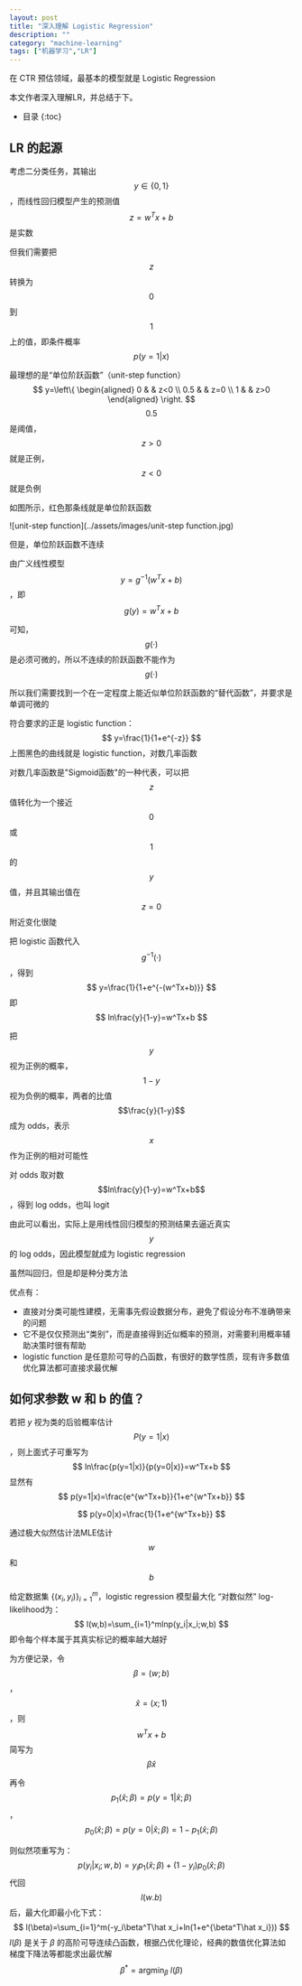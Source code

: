 ```yaml
---
layout: post
title: "深入理解 Logistic Regression"
description: ""
category: "machine-learning"
tags: ["机器学习","LR"]
---
```


在 CTR 预估领域，最基本的模型就是 Logistic Regression

本文作者深入理解LR，并总结于下。

* 目录
{:toc}

## LR 的起源

考虑二分类任务，其输出 $$y\in\{0,1\}$$ ，而线性回归模型产生的预测值 $$z=w^Tx+b$$ 是实数

但我们需要把 $$z$$ 转换为 $$0$$ 到 $$1$$ 上的值，即条件概率 $$p(y=1|x)$$ 



最理想的是“单位阶跃函数”（unit-step function）
$$
y=\left\{
\begin{aligned}
0 & & z<0 \\
0.5 & & z=0 \\
1 & & z>0
\end{aligned}
\right.
$$
$$0.5$$ 是阈值，$$z>0$$ 就是正例，$$z<0$$ 就是负例

如图所示，红色那条线就是单位阶跃函数

![unit-step function](../assets/images/unit-step function.jpg)



但是，单位阶跃函数不连续

由广义线性模型 $$y=g^{-1}(w^Tx+b)$$ ，即 $$g(y)=w^Tx+b$$

可知，$$g(·)$$ 是必须可微的，所以不连续的阶跃函数不能作为 $$g(·)$$



所以我们需要找到一个在一定程度上能近似单位阶跃函数的“替代函数”，并要求是单调可微的

符合要求的正是 logistic function：
$$
y=\frac{1}{1+e^{-z}}
$$
上图黑色的曲线就是 logistic function，对数几率函数

对数几率函数是"Sigmoid函数"的一种代表，可以把 $$z$$ 值转化为一个接近 $$0$$ 或 $$1$$ 的 $$y$$ 值，并且其输出值在 $$z=0$$ 附近变化很陡

把 logistic 函数代入 $$g^{-1}(·)$$，得到
$$
y=\frac{1}{1+e^{-(w^Tx+b)}}
$$
即
$$
ln\frac{y}{1-y}=w^Tx+b
$$


把 $$y$$ 视为正例的概率，$$1-y$$ 视为负例的概率，两者的比值 $$\frac{y}{1-y}$$ 成为 odds，表示 $$x$$ 作为正例的相对可能性

对 odds 取对数 $$ln\frac{y}{1-y}=w^Tx+b$$ ，得到 log odds，也叫 logit



由此可以看出，实际上是用线性回归模型的预测结果去逼近真实 $$y$$ 的 log odds，因此模型就成为 logistic regression

虽然叫回归，但是却是种分类方法

优点有：

- 直接对分类可能性建模，无需事先假设数据分布，避免了假设分布不准确带来的问题
- 它不是仅仅预测出“类别”，而是直接得到近似概率的预测，对需要利用概率辅助决策时很有帮助
- logistic function 是任意阶可导的凸函数，有很好的数学性质，现有许多数值优化算法都可直接求最优解



## 如何求参数 w 和 b 的值？

若把 $y$ 视为类的后验概率估计 $$P(y=1|x)$$ ，则上面式子可重写为
$$
ln\frac{p(y=1|x)}{p(y=0|x)}=w^Tx+b
$$
显然有
$$
p(y=1|x)=\frac{e^{w^Tx+b}}{1+e^{w^Tx+b}}
$$

$$
p(y=0|x)=\frac{1}{1+e^{w^Tx+b}}
$$

通过极大似然估计法MLE估计 $$w$$ 和 $$b$$

给定数据集 $\{(x_i,y_i)\}_{i=1}^m$，logistic regression 模型最大化 “对数似然” log-likelihood为：
$$
l(w,b)=\sum_{i=1}^mlnp(y_i|x_i;w,b)
$$
即令每个样本属于其真实标记的概率越大越好

为方便记录，令 $$\beta=(w;b)$$，$$\hat x=(x;1)$$ ，则 $$w^Tx+b$$ 简写为 $$\beta\hat x$$

再令 $$p_1(\hat x;\beta)=p(y=1|\hat x;\beta)$$，$$p_0(\hat x;\beta)=p(y=0|\hat x;\beta)=1-p_1(\hat x;\beta)$$

则似然项重写为：
$$
p(y_i|x_i;w,b)=y_ip_1(\hat x;\beta)+(1-y_i)p_0(\hat x;\beta)
$$
代回 $$l(w.b)$$ 后，最大化即最小化下式：
$$
l(\beta)=\sum_{i=1}^m(-y_i\beta^T\hat x_i+ln(1+e^{\beta^T\hat x_i}))
$$
$l(\beta)$ 是关于 $\beta$ 的高阶可导连续凸函数，根据凸优化理论，经典的数值优化算法如梯度下降法等都能求出最优解
$$
\beta^*=\begin{equation}
	\mathop{\arg\min}_{\beta} \ l(\beta)
\end{equation}
$$







